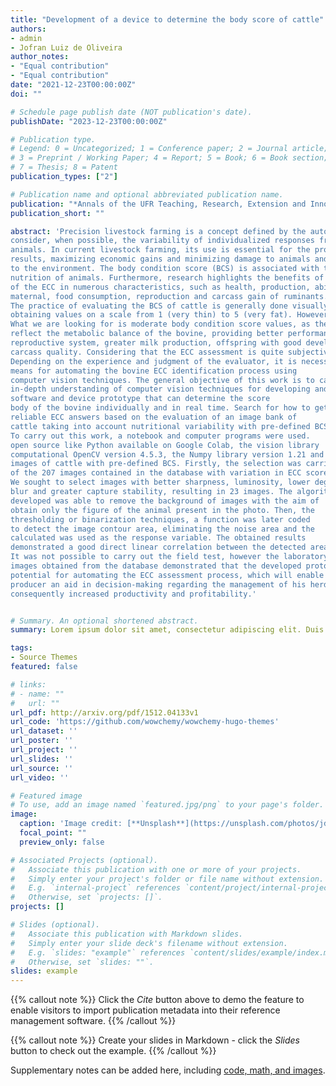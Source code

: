 ```yaml
---
title: "Development of a device to determine the body score of cattle"
authors:
- admin
- Jofran Luiz de Oliveira
author_notes:
- "Equal contribution"
- "Equal contribution"
date: "2021-12-23T00:00:00Z"
doi: ""

# Schedule page publish date (NOT publication's date).
publishDate: "2023-12-23T00:00:00Z"

# Publication type.
# Legend: 0 = Uncategorized; 1 = Conference paper; 2 = Journal article;
# 3 = Preprint / Working Paper; 4 = Report; 5 = Book; 6 = Book section;
# 7 = Thesis; 8 = Patent
publication_types: ["2"]

# Publication name and optional abbreviated publication name.
publication: "*Annals of the UFR Teaching, Research, Extension and Innovation Congress (CONNECT UFR), 1*(1)"
publication_short: ""

abstract: 'Precision livestock farming is a concept defined by the automation of practices that
consider, when possible, the variability of individualized responses from
animals. In current livestock farming, its use is essential for the producer to achieve better
results, maximizing economic gains and minimizing damage to animals and
to the environment. The body condition score (BCS) is associated with the condition
nutrition of animals. Furthermore, research highlights the benefits of measuring
of the ECC in numerous characteristics, such as health, production, ability
maternal, food consumption, reproduction and carcass gain of ruminants. A
The practice of evaluating the BCS of cattle is generally done visually or tactilely,
obtaining values on a scale from 1 (very thin) to 5 (very fat). However the
What we are looking for is moderate body condition score values, as these
reflect the metabolic balance of the bovine, providing better performance
reproductive system, greater milk production, offspring with good development and better
carcass quality. Considering that the ECC assessment is quite subjective,
Depending on the experience and judgment of the evaluator, it is necessary to study
means for automating the bovine ECC identification process using
computer vision techniques. The general objective of this work is to carry out the study
in-depth understanding of computer vision techniques for developing and evaluating
software and device prototype that can determine the score
body of the bovine individually and in real time. Search for how to get
reliable ECC answers based on the evaluation of an image bank of
cattle taking into account nutritional variability with pre-defined BCS. To the
To carry out this work, a notebook and computer programs were used.
open source like Python available on Google Colab, the vision library
computational OpenCV version 4.5.3, the Numpy library version 1.21 and the database
images of cattle with pre-defined BCS. Firstly, the selection was carried out
of the 207 images contained in the database with variation in ECC score.
We sought to select images with better sharpness, luminosity, lower degree of
blur and greater capture stability, resulting in 23 images. The algorithm
developed was able to remove the background of images with the aim of
obtain only the figure of the animal present in the photo. Then, the
thresholding or binarization techniques, a function was later coded
to detect the image contour area, eliminating the noise area and the
calculated was used as the response variable. The obtained results
demonstrated a good direct linear correlation between the detected area and the pre-defined ECC, confirming the viability of the algorithm. Due to the COVID-19 epidemic,
It was not possible to carry out the field test, however the laboratory test with the
images obtained from the database demonstrated that the developed prototype has
potential for automating the ECC assessment process, which will enable the
producer an aid in decision-making regarding the management of his herd and
consequently increased productivity and profitability.'


# Summary. An optional shortened abstract.
summary: Lorem ipsum dolor sit amet, consectetur adipiscing elit. Duis posuere tellus ac convallis placerat. Proin tincidunt magna sed ex sollicitudin condimentum.

tags:
- Source Themes
featured: false

# links:
# - name: ""
#   url: ""
url_pdf: http://arxiv.org/pdf/1512.04133v1
url_code: 'https://github.com/wowchemy/wowchemy-hugo-themes'
url_dataset: ''
url_poster: ''
url_project: ''
url_slides: ''
url_source: ''
url_video: ''

# Featured image
# To use, add an image named `featured.jpg/png` to your page's folder. 
image:
  caption: 'Image credit: [**Unsplash**](https://unsplash.com/photos/jdD8gXaTZsc)'
  focal_point: ""
  preview_only: false

# Associated Projects (optional).
#   Associate this publication with one or more of your projects.
#   Simply enter your project's folder or file name without extension.
#   E.g. `internal-project` references `content/project/internal-project/index.md`.
#   Otherwise, set `projects: []`.
projects: []

# Slides (optional).
#   Associate this publication with Markdown slides.
#   Simply enter your slide deck's filename without extension.
#   E.g. `slides: "example"` references `content/slides/example/index.md`.
#   Otherwise, set `slides: ""`.
slides: example
---
```


{{% callout note %}}
Click the *Cite* button above to demo the feature to enable visitors to import publication metadata into their reference management software.
{{% /callout %}}

{{% callout note %}}
Create your slides in Markdown - click the *Slides* button to check out the example.
{{% /callout %}}

Supplementary notes can be added here, including [code, math, and images](https://wowchemy.com/docs/writing-markdown-latex/).
